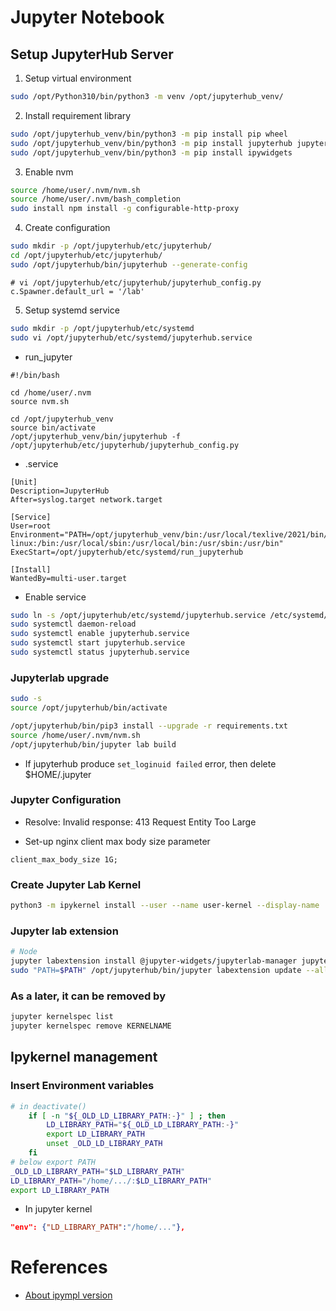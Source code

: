 # Jupyter Notebook

## Setup JupyterHub Server

1. Setup virtual environment

```bash
sudo /opt/Python310/bin/python3 -m venv /opt/jupyterhub_venv/
```

2. Install requirement library

```bash
sudo /opt/jupyterhub_venv/bin/python3 -m pip install pip wheel
sudo /opt/jupyterhub_venv/bin/python3 -m pip install jupyterhub jupyterlab
sudo /opt/jupyterhub_venv/bin/python3 -m pip install ipywidgets
```

3. Enable nvm

```bash
source /home/user/.nvm/nvm.sh
source /home/user/.nvm/bash_completion
sudo install npm install -g configurable-http-proxy
```

4. Create configuration

```bash
sudo mkdir -p /opt/jupyterhub/etc/jupyterhub/
cd /opt/jupyterhub/etc/jupyterhub/
sudo /opt/jupyterhub/bin/jupyterhub --generate-config
```

```
# vi /opt/jupyterhub/etc/jupyterhub/jupyterhub_config.py
c.Spawner.default_url = '/lab'
```

5. Setup systemd service

```bash
sudo mkdir -p /opt/jupyterhub/etc/systemd
sudo vi /opt/jupyterhub/etc/systemd/jupyterhub.service
```

- run\_jupyter

```
#!/bin/bash

cd /home/user/.nvm
source nvm.sh

cd /opt/jupyterhub_venv
source bin/activate
/opt/jupyterhub_venv/bin/jupyterhub -f /opt/jupyterhub/etc/jupyterhub/jupyterhub_config.py
```

- .service

```
[Unit]
Description=JupyterHub
After=syslog.target network.target

[Service]
User=root
Environment="PATH=/opt/jupyterhub_venv/bin:/usr/local/texlive/2021/bin/x86_64-linux:/bin:/usr/local/sbin:/usr/local/bin:/usr/sbin:/usr/bin"
ExecStart=/opt/jupyterhub/etc/systemd/run_jupyterhub

[Install]
WantedBy=multi-user.target
```

- Enable service

```bash
sudo ln -s /opt/jupyterhub/etc/systemd/jupyterhub.service /etc/systemd/system/jupyterhub.service
sudo systemctl daemon-reload
sudo systemctl enable jupyterhub.service
sudo systemctl start jupyterhub.service
sudo systemctl status jupyterhub.service
```

### Jupyterlab upgrade

```bash
sudo -s
source /opt/jupyterhub/bin/activate
```

```bash
/opt/jupyterhub/bin/pip3 install --upgrade -r requirements.txt
source /home/user/.nvm/nvm.sh
/opt/jupyterhub/bin/jupyter lab build
```

- If jupyterhub produce `set_loginuid failed` error, then delete $HOME/.jupyter


### Jupyter Configuration

- Resolve: Invalid response: 413 Request Entity Too Large

- Set-up nginx client max body size parameter

```
client_max_body_size 1G;
```

### Create Jupyter Lab Kernel

```bash
python3 -m ipykernel install --user --name user-kernel --display-name 'UserKernel'
```

### Jupyter lab extension

```bash
# Node
jupyter labextension install @jupyter-widgets/jupyterlab-manager jupyter-matplotlib
sudo "PATH=$PATH" /opt/jupyterhub/bin/jupyter labextension update --all
```

### As a later, it can be removed by

```bash
jupyter kernelspec list
jupyter kernelspec remove KERNELNAME
```


## Ipykernel management

### Insert Environment variables

```bash
# in deactivate()
    if [ -n "${_OLD_LD_LIBRARY_PATH:-}" ] ; then
        LD_LIBRARY_PATH="${_OLD_LD_LIBRARY_PATH:-}"
        export LD_LIBRARY_PATH
        unset _OLD_LD_LIBRARY_PATH
    fi
# below export PATH
_OLD_LD_LIBRARY_PATH="$LD_LIBRARY_PATH"
LD_LIBRARY_PATH="/home/.../:$LD_LIBRARY_PATH"
export LD_LIBRARY_PATH
```

- In jupyter kernel

```json
"env": {"LD_LIBRARY_PATH":"/home/..."},
```

# References

- [About ipympl version](https://github.com/matplotlib/ipympl/issues/416)

